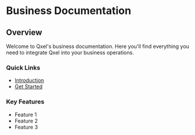# Business Documentation

## Overview

Welcome to Qxel's business documentation. Here you'll find everything you need to integrate Qxel into your business operations.

### Quick Links
- [Introduction](introduction.md)
- [Get Started](get-started.md)

### Key Features
- Feature 1
- Feature 2
- Feature 3
